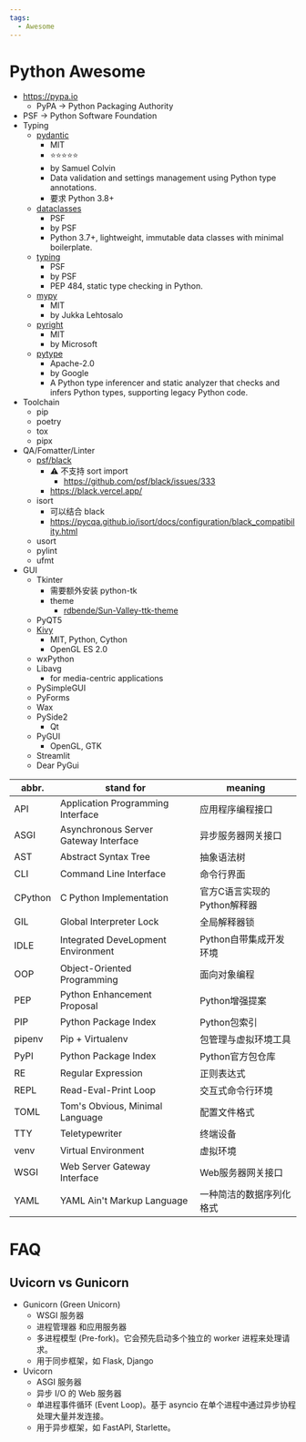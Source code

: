 ```yaml
---
tags:
  - Awesome
---
```


# Python Awesome

- https://pypa.io
  - PyPA -> Python Packaging Authority
- PSF -> Python Software Foundation
- Typing
  - [pydantic](https://github.com/pydantic/pydantic)
    - MIT
    - ⭐⭐⭐⭐⭐
    - by Samuel Colvin
    - Data validation and settings management using Python type annotations.
    - 要求 Python 3.8+
  - [dataclasses](https://docs.python.org/3/library/dataclasses.html)
    - PSF
    - by PSF
    - Python 3.7+, lightweight, immutable data classes with minimal boilerplate.
  - [typing](https://docs.python.org/3/library/typing.html)
    - PSF
    - by PSF
    - PEP 484, static type checking in Python.
  - [mypy](https://github.com/python/mypy)
    - MIT
    - by Jukka Lehtosalo
  - [pyright](https://github.com/microsoft/pyright)
    - MIT
    - by Microsoft
  - [pytype](https://github.com/google/pytype)
    - Apache-2.0
    - by Google
    - A Python type inferencer and static analyzer that checks and infers Python types, supporting legacy Python code.
- Toolchain
  - pip
  - poetry
  - tox
  - pipx
- QA/Fomatter/Linter
  - [psf/black](https://github.com/psf/black)
    - ⚠️ 不支持 sort import
      - https://github.com/psf/black/issues/333
    - https://black.vercel.app/
  - isort
    - 可以结合 black
    - https://pycqa.github.io/isort/docs/configuration/black_compatibility.html
  - usort
  - pylint
  - ufmt
- GUI
  - Tkinter
    - 需要额外安装 python-tk
    - theme
      - [rdbende/Sun-Valley-ttk-theme](https://github.com/rdbende/Sun-Valley-ttk-theme)
  - PyQT5
  - [Kivy](https://github.com/kivy/kivy)
    - MIT, Python, Cython
    - OpenGL ES 2.0
  - wxPython
  - Libavg
    - for media-centric applications
  - PySimpleGUI
  - PyForms
  - Wax
  - PySide2
    - Qt
  - PyGUI
    - OpenGL, GTK
  - Streamlit
  - Dear PyGui

| abbr.   | stand for                             | meaning                     |
| ------- | ------------------------------------- | --------------------------- |
| API     | Application Programming Interface     | 应用程序编程接口            |
| ASGI    | Asynchronous Server Gateway Interface | 异步服务器网关接口          |
| AST     | Abstract Syntax Tree                  | 抽象语法树                  |
| CLI     | Command Line Interface                | 命令行界面                  |
| CPython | C Python Implementation               | 官方C语言实现的Python解释器 |
| GIL     | Global Interpreter Lock               | 全局解释器锁                |
| IDLE    | Integrated DeveLopment Environment    | Python自带集成开发环境      |
| OOP     | Object-Oriented Programming           | 面向对象编程                |
| PEP     | Python Enhancement Proposal           | Python增强提案              |
| PIP     | Python Package Index                  | Python包索引                |
| pipenv  | Pip + Virtualenv                      | 包管理与虚拟环境工具        |
| PyPI    | Python Package Index                  | Python官方包仓库            |
| RE      | Regular Expression                    | 正则表达式                  |
| REPL    | Read-Eval-Print Loop                  | 交互式命令行环境            |
| TOML    | Tom's Obvious, Minimal Language       | 配置文件格式                |
| TTY     | Teletypewriter                        | 终端设备                    |
| venv    | Virtual Environment                   | 虚拟环境                    |
| WSGI    | Web Server Gateway Interface          | Web服务器网关接口           |
| YAML    | YAML Ain't Markup Language            | 一种简洁的数据序列化格式    |

# FAQ

## Uvicorn vs Gunicorn

- Gunicorn (Green Unicorn)
  - WSGI 服务器
  - 进程管理器 和应用服务器
  - 多进程模型 (Pre-fork)。它会预先启动多个独立的 worker 进程来处理请求。
  - 用于同步框架，如 Flask, Django
- Uvicorn
  - ASGI 服务器
  - 异步 I/O 的 Web 服务器
  - 单进程事件循环 (Event Loop)。基于 asyncio 在单个进程中通过异步协程处理大量并发连接。
  - 用于异步框架，如 FastAPI, Starlette。
